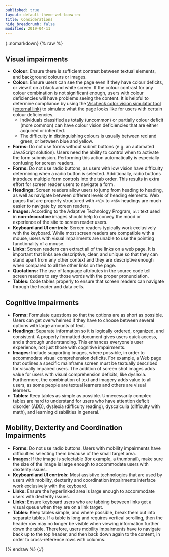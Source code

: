```yaml
---
published: true
layout: default-theme-wet-boew-en
title: Considerations
hide_breadcrumb: false
modified: 2019-04-11
---
```

{::nomarkdown}
{% raw %}
<div class="wb-prettify all-pre">
	<div class="row">
		<div class="mrgn-lft-md mrgn-rght-md">
			<h2 class="page-header">Visual impairments</h2>
			<ul>
				<li><strong>Colour:</strong> Ensure there is sufficient contrast between textual elements, and background colours or images.</li>
				<li><strong>Colour:</strong> Ensure users can see the page even if they have colour deficits, or view it on a black and white screen. If the colour contrast for any colour combination is not significant enough, users with colour deficiencies will have problems seeing the content. It is helpful to determine compliance by using the <a href="http://www.vischeck.com/vischeck/vischeckURL.php" rel="external">Vischeck color vision simulator tool (external link)</a> to simulate what the page looks like for users with certain colour deficiencies.
					<ul>
						<li>Individuals classified as totally (uncommon) or partially colour deficit (more common) can have colour vision deficiencies that are either acquired or inherited.</li>
						<li>The difficulty in distinguishing colours is usually between red and green, or between blue and yellow.</li>
					</ul>
				</li>
				<li><strong>Forms:</strong> Do not use forms without submit buttons (e.g. an automated JavaScript solution). Users need the ability to control when to activate the form submission. Performing this action automatically is especially confusing for screen readers.</li>
				<li><strong>Forms:</strong> Do not use radio buttons, as users with low vision have difficulty determining when a radio button is selected. Additionally, radio buttons introduce multiple form controls into the tab order. This results in extra effort for screen reader users to navigate a form.</li>
				<li><strong>Headings:</strong> Screen readers allow users to jump from heading to heading, as well as navigate between different levels of heading elements. Web pages that are properly structured with <code>&lt;h1&gt;</code> to <code>&lt;h6&gt;</code> headings are much easier to navigate by screen readers.</li>
				<li><strong>Images:</strong> According to the Adaptive Technology Program, <code>alt</code> text used in <strong>non-decorative</strong> images should help to convey the mood or experience of the site to screen reader users.</li>
				<li><strong>Keyboard and UI controls:</strong> Screen readers typically work exclusively with the keyboard. While most screen readers are compatible with a mouse, users with visual impairments are unable to use the pointing functionality of a mouse.</li>
				<li><strong>Links:</strong> Screen readers can extract all of the links on a web page. It is important that links are descriptive, clear, and unique so that they can stand apart from any other context and they are descriptive enough when compared to all the other links on the page.</li>
				<li><strong>Quotations:</strong> The use of language attributes in the source code tell screen readers to say those words with the proper pronunciation.</li>
				<li><strong>Tables:</strong> Code tables properly to ensure that screen readers can navigate through the header and data cells.</li>
			</ul>
			<h2 class="page-header">Cognitive Impairments</h2>
			<ul>
				<li><strong>Forms:</strong> Formulate questions so that the options are as short as possible. Users can get overwhelmed if they have to choose between several options with large amounts of text.</li>
				<li><strong>Headings:</strong> Separate information so it is logically ordered, organized, and consistent. A properly formatted document gives users quick access, and a thorough understanding. This enhances everyone's user experience, not just those with cognitive impairments.</li>
				<li><strong>Images:</strong> Include supporting images, where possible, in order to accommodate visual comprehension deficits. For example, a Web page that outlines a specific mainframe screen must be textually described for visually impaired users. The addition of screen shot images adds value for users with visual comprehension deficits, like dyslexia. Furthermore, the combination of text and imagery adds value to all users, as some people are textual learners and others are visual learners.</li>
				<li><strong>Tables:</strong> Keep tables as simple as possible. Unnecessarily complex tables are hard to understand for users who have attention deficit disorder (ADD), dyslexia (difficulty reading), dyscalculia (difficulty with math), and learning disabilities in general.</li>
			</ul>
			<h2 class="page-header">Mobility, Dexterity and Coordination Impairments</h2>
			<ul>
				<li><strong>Forms:</strong> Do not use radio buttons. Users with mobility impairments have difficulties selecting them because of the small target area.</li>
				<li><strong>Images:</strong> If the image is selectable (for example, a thumbnail), make sure the size of the image is large enough to accommodate users with dexterity issues.</li>
				<li><strong>Keyboard and UI controls:</strong> Most assistive technologies that are used by users with mobility, dexterity and coordination impairments interface work exclusively with the keyboard.</li>
				<li><strong>Links:</strong> Ensure the hyperlinked area is large enough to accommodate users with dexterity issues.</li>
				<li><strong>Links:</strong> Ensure keyboard users who are tabbing between links get a visual queue when they are on a link target.</li>
				<li><strong>Tables:</strong> Keep tables simple, and where possible, break them out into separate tables. If a table is long and requires vertical scrolling, then the header row may no longer be visible when viewing information further down the table. Therefore, users mobility impairments have to navigate back up to the top header, and then back down again to the content, in order to cross-reference rows with columns.</li>
			</ul>
		</div>
	</div>
</div>
{% endraw %}
{:/}
